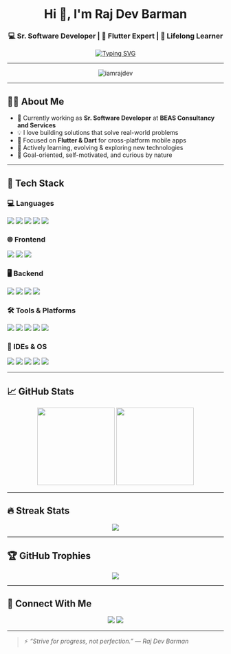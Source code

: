 <h1 align="center">Hi 👋, I'm Raj Dev Barman</h1>
<h3 align="center">💻 Sr. Software Developer | 📱 Flutter Expert | 🌱 Lifelong Learner</h3>

<p align="center">
  <a href="https://github.com/DenverCoder1/readme-typing-svg">
    <img src="https://readme-typing-svg.herokuapp.com?font=Fira+Code&size=22&duration=2000&pause=1000&color=00ADB5&center=true&vCenter=true&width=435&lines=Passionate+Self-Learner;Flutter+%7C+Dart+%7C+TypeScript+Python+Lover;Always+learning+new+things" alt="Typing SVG" />
  </a>
</p>

---

<p align="center">
  <img src="https://komarev.com/ghpvc/?username=iamrajdev&label=Profile+Views&color=0e75b6&style=flat" alt="iamrajdev" />
</p>

---

## 🧑‍💻 About Me

- 🔭 Currently working as **Sr. Software Developer** at **BEAS Consultancy and Services**
- 💡 I love building solutions that solve real-world problems
- 📱 Focused on **Flutter & Dart** for cross-platform mobile apps
- 🌱 Actively learning, evolving & exploring new technologies
- 🎯 Goal-oriented, self-motivated, and curious by nature

---

## 🚀 Tech Stack

### 💻 Languages
<p>
  <img src="https://img.shields.io/badge/Dart-0175C2?style=for-the-badge&logo=dart&logoColor=white"/>
  <img src="https://img.shields.io/badge/JavaScript-F7DF1E?style=for-the-badge&logo=javascript&logoColor=black"/>
  <img src="https://img.shields.io/badge/TypeScript-007ACC?style=for-the-badge&logo=typescript&logoColor=white"/>
  <img src="https://img.shields.io/badge/Java-ED8B00?style=for-the-badge&logo=java&logoColor=white"/>
  <img src="https://img.shields.io/badge/Kotlin-7F52FF?style=for-the-badge&logo=kotlin&logoColor=white"/>
</p>

### 🌐 Frontend
<p>
  <img src="https://img.shields.io/badge/HTML5-E34F26?style=for-the-badge&logo=html5&logoColor=white"/>
  <img src="https://img.shields.io/badge/CSS3-1572B6?style=for-the-badge&logo=css3&logoColor=white"/>
  <img src="https://img.shields.io/badge/Angular-DD0031?style=for-the-badge&logo=angular&logoColor=white"/>
</p>

### 🖥 Backend
<p>
  <img src="https://img.shields.io/badge/Node.js-339933?style=for-the-badge&logo=nodedotjs&logoColor=white"/>
  <img src="https://img.shields.io/badge/Laravel-F9322C?style=for-the-badge&logo=laravel&logoColor=white"/>
  <img src="https://img.shields.io/badge/Flask-000000?style=for-the-badge&logo=flask&logoColor=white"/>
  <img src="https://img.shields.io/badge/Django-092E20?style=for-the-badge&logo=django&logoColor=white"/>
</p>

### 🛠 Tools & Platforms
<p>
  <img src="https://img.shields.io/badge/Git-F05032?style=for-the-badge&logo=git&logoColor=white"/>
  <img src="https://img.shields.io/badge/GitHub-181717?style=for-the-badge&logo=github&logoColor=white"/>
  <img src="https://img.shields.io/badge/Google%20Sheets-34A853?style=for-the-badge&logo=google-sheets&logoColor=white"/>
  <img src="https://img.shields.io/badge/Markdown-000000?style=for-the-badge&logo=markdown&logoColor=white"/>
  <img src="https://img.shields.io/badge/Stack%20Overflow-F58025?style=for-the-badge&logo=stackoverflow&logoColor=white"/>
</p>

### 🧰 IDEs & OS
<p>
  <img src="https://img.shields.io/badge/VS%20Code-007ACC?style=for-the-badge&logo=visual-studio-code&logoColor=white"/>
  <img src="https://img.shields.io/badge/Android%20Studio-3DDC84?style=for-the-badge&logo=android-studio&logoColor=white"/>
  <img src="https://img.shields.io/badge/Linux-FCC624?style=for-the-badge&logo=linux&logoColor=black"/>
  <img src="https://img.shields.io/badge/Ubuntu-E95420?style=for-the-badge&logo=ubuntu&logoColor=white"/>
  <img src="https://img.shields.io/badge/Windows-0078D6?style=for-the-badge&logo=windows&logoColor=white"/>
</p>

---

## 📈 GitHub Stats

<p align="center">
  <img src="https://github-readme-stats.vercel.app/api?username=iamrajdev&show_icons=true&theme=algolia&count_private=true" height="180" />
  <img src="https://github-readme-stats.vercel.app/api/top-langs/?username=iamrajdev&layout=compact&theme=algolia" height="180" />
</p>

---

## 🔥 Streak Stats

<p align="center">
  <img src="https://github-readme-streak-stats.herokuapp.com/?user=iamrajdev&theme=algolia"/>
</p>

---

## 🏆 GitHub Trophies

<p align="center">
  <img src="https://github-profile-trophy.vercel.app/?username=iamrajdev&theme=algolia&row=1&column=7"/>
</p>

---

## 🤝 Connect With Me

<p align="center">
  <a href="https://www.linkedin.com/in/iamrajdev/"><img src="https://img.shields.io/badge/LinkedIn-0A66C2?style=for-the-badge&logo=linkedin&logoColor=white"></a>
  <a href="https://github.com/iamrajdev"><img src="https://img.shields.io/badge/GitHub-181717?style=for-the-badge&logo=github&logoColor=white"></a>
</p>

---

> ⚡ *“Strive for progress, not perfection.”* — *Raj Dev Barman*


<!-- Last updated on: 06/05/2025 -->

